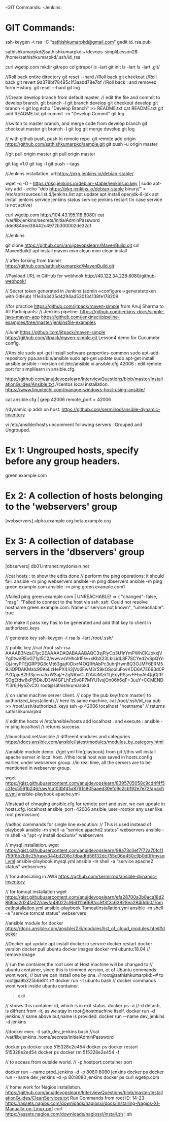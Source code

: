 -GIT Commands:
-Jenkins:


GIT Commands:
============
ssh-keygen -t rsa -C “sathishkumarpkd@gmail.com”
gedit id_rsa.pub

sathishkumarpkd@sathishkumarpkd:~/devops-simpliLesson2$
/home/sathishkumarpkd/.ssh/id_rsa


curl wgetip.com
mkdir gitrepo
cd gitrepo/
ls -lart
git init
ls -lart
ls -lart .git/

//Roll back entire directory
git reset --hard
//Roll back <filename>
git checkout <filename>
//Roll back <commitID>
git revert 9d378bf78495c1f3aabd78e7bf
//Roll back <commitID> : and removed form History.
git reset --hard <commitID>
git log

//Create develop branch from default master.
// edit the file and commit to develop branch.
git branch -l
git branch develop
git checkout develop
git branch -l
git log
echo "Develop Branch" >> README.txt
cat README.txt
git add README.txt
git commit -m "Develop Commit"
git log

//switch to master branch, and merge code from develop branch
git checkout master
git branch -l
git log
git merge develop
git log

// with github push, push to remote repo.
git remote add origin https://github.com/sathishkumarpkd/sample.git
git push -u origin master

//git pull origin master
git pull  origin master

git tag v1.0
git tag -l
git push --tags

//Jenkins installation.
 url:https://pkg.jenkins.io/debian-stable/

wget -q -O - https://pkg.jenkins.io/debian-stable/jenkins.io.key | sudo apt-key add -
echo "deb https://pkg.jenkins.io/debian-stable binary/" > /etc/apt/sources.list.d/jenkins.list
apt update
apt install openjdk-8-jdk
apt install jenkins
service jenkins status
service jenkins restart  (In case service is not active) 

curl wgetip.com
http://104.43.195.118:8080/
cat /var/lib/jenkins/secrets/initialAdminPassword
	dde984ded38442c4972b300002de32c1
	
//Jenkins


git clone https://github.com/anujdevopslearn/MavenBuild.git
cd MavenBuild/
apt install maven
mvn clean
mvn clean install

// after forking from trainer
https://github.com/sathishkumarpkd/MavenBuild.git

//Payload URL in GitHub for webhook
http://40.122.34.228:8080/github-webhook/

// Secret token generated in Jenkins.(admin->configure->generatetoken with GitHub)
111e3b3435d4294ad530134138fe178209

//for practice
https://github.com/jitpack/maven-simple
from Anuj Sharma to All Participants:
// Jenkins pipeline.
https://github.com/jenkins-docs/simple-java-maven-app
https://github.com/jenkinsci/pipeline-examples/tree/master/jenkinsfile-examples

//Junit
https://github.com/jitpack/maven-simple
https://github.com/jitpack/maven-simple.git
Lesson4 demo for Cucumebr config.

//Ansible
sudo apt-get install software-properties-common
sudo apt-add-repository ppa:ansible/ansible
sudo apt-get update
sudo apt-get install ansible
ansible --version
cd /etc/ansible
vi ansible.cfg
42006 : edit remote port for simplilearn in ansible.cfg.

https://github.com/anujdevopslearn/InterviewQuestions/blob/master/InstallationGuides/Ansible.txt
//centos local installation.
https://www.linuxtechi.com/manage-windows-host-using-ansible/

cat ansible.cfg | grep 42006
remote_port    = 42006

//dynamic ip addr on host:
https://github.com/sermilrod/ansible-dynamic-inventory

vi /etc/ansible/hosts
uncomment following servers : Grouped and Ungrouped.

# Ex 1: Ungrouped hosts, specify before any group headers.
green.example.com
# Ex 2: A collection of hosts belonging to the 'webservers' group
[webservers]
alpha.example.org
beta.example.org
# Ex 3: A collection of database servers in the 'dbservers' group
[dbservers]
db01.intranet.mydomain.net

//cat hosts : to show the edits done
// perform the ping operations: it should fail.
 ansible -m ping webservers
 ansible -m ping dbservers
 ansible -m ping green.example.com
 ansible -m ping green.example.com1

//failed ping
green.example.com | UNREACHABLE! => {
    "changed": false, 
    "msg": "Failed to connect to the host via ssh: ssh: Could not resolve hostname green.example.com: Name or service not known", 
    "unreachable": true

//to make it pass key has to be generated and add that key to client in  authorized_keys

// generate key
ssh-keygen -t rsa
ls -lart /root/.ssh/

// public key //cat /root
ssh-rsa AAAAB3NzaC1yc2EAAAADAQABAAABAQC3sjPlyCp3U1nYmPWhCKJbkxjVYg0twnRExG71yI5C2/wwvvsVHhoIrIF/e+xKbX23LblLidL8F78CYed2vSpQYnOjJmyPTEjGRP9G8cMt63gajKiDixrf4OQRftAbPc3uhrjHwn8Q3OJMF6ERM59JiQPDAKMalx90KeLzHePX4/i3jVo6FwM2r59kOSooIuFovKDD6A7E693d0PPZCpjuB2h13jceoJ5xW3aj/+ZgNtbxClJ2AVaMzk1LjEoyRSjvvFFboAhQgGjfRSOgEfdw8xPj5DkJD3W4GFLhFz9v8P7MYU1vsjOn06h6qF+3uuY+CCMENDYl3r6jHybZvCX/ root@sathishkumarpkd

// on same machine server client.
// copy the pub key(from master) to authorized_keys(client)
// here its same machine,
cat /root/.ssh/id_rsa.pub >> /root/.ssh/authorized_keys
ssh -p 42006 localhost "hostname"
// returns sathishkumarpkd

// edit the hosts
vi /etc/ansible/hosts
add localhost .
and execute : ansible -m ping localhost
// returns success.

//launchpad.net/ansible
// diffreent modules and categories
https://docs.ansible.com/ansible/latest/modules/modules_by_category.html

//ansible module demo.
//get yml file(playbook) from git
//this will install apache server in local host.
//this local host was saved in hosts.config earlier, under webserver group.
//in real time, all the servers are to be mentioned in webserver group.

wget https://gist.githubusercontent.com/anujdevopslearn/8395705058c9cd4f4f5c3fec5591b246/raw/ca103bfd5a8791c805aaed30efc9c2cb192e7e72/apache.yml
ansible-playbook apache.yml

//Instead of chnaging ansible.cfg for remote port and user, we can update in hosts.cfg.
localhost ansible_port=42006 ansible_user=root(or any user like root permission)

//adhoc commands for single line execution:
// This is used instead of playbook
ansible -m shell -a "service apache2 status" webservers
ansible -m shell -a "apt -y install dos2unix" webservers

// mysql installation.
wget https://gist.githubusercontent.com/anujdevopslearn/98a73c0ef7f72a70fc11759f8b2b9c25/raw/344bd206c7dbadfd56f32dc755c06e450c9b0d0f/mysql.yml
ansible-playbook mysql.yml
ansible -m shell -a "service apache2 status" webservers

// for autoscaling in AWS
https://github.com/sermilrod/ansible-dynamic-inventory

// for tomcat installation
wget https://gist.githubusercontent.com/anujdevopslearn/efa28700a3b8aca18d2866aa2d24fa02/raw/a48022c9b6111a668fcc9f3f3c63928ea2840db0/TomcatInstallation.yml
ansible-playbook TomcatInstallation.yml
ansible -m shell -a "service tomcat status" webservers

//ansible module for docker
https://docs.ansible.com/ansible/2.6/modules/list_of_cloud_modules.html#docker

//Docker
apt update
apt install docker.io
service docker restart
docker version
docker pull ubuntu
docker images
docker rmi ubuntu:18.04 // remove image

// run the container,the root user at Host machine will be changed to 
// ubuntu container, since this is trimmed version, ot of Ubuntu commands wont work, 
// but we can install one by one.
// root@sathishkumarpkd:~#  to root@a9b325b6e811:/#
docker run -it ubuntu bash
// docker commands wont work inside ubuntu container.
>exit

// shows this container id, which is in exit status.
docker ps -a
//-d detach, is diffrent from -it, as we stay in root@hostmachine itself.
docker run -d jenkins
// same above but,name is provided.
docker run --name dev_jenkins -d jenkins

//docker exec -it sath_dev_jenkins bash
//cat /var/lib/jenkins_home/secrets/initialAdminPassword

docker ps
docker stop 515328e2e454
docker ps
docker restart 515328e2e454
docker ps
docker rm 515328e2e454  -f

// to access from outside world.
// -p hostport:container port

docker run --name prod_jenkins -d -p 8080:8080 jenkins
docker ps
docker run --name dev_jenkins -d -p 80:8080 jenkins
docker ps
curl wgetip.com

// home work for Nagios installation.
https://github.com/anujdevopslearn/InterviewQuestions/blob/master/InstallationGuides/CleanServices.txt
Run Commands from root ID:    14-23
https://assets.nagios.com/downloads/nagiosxi/docs/Installing-Nagios-XI-Manually-on-Linux.pdf
curl https://assets.nagios.com/downloads/nagiosxi/install.sh | sh

